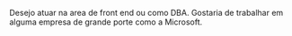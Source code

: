 Desejo atuar na area de front end ou como DBA.
Gostaria de trabalhar em alguma empresa de grande porte como a Microsoft.
